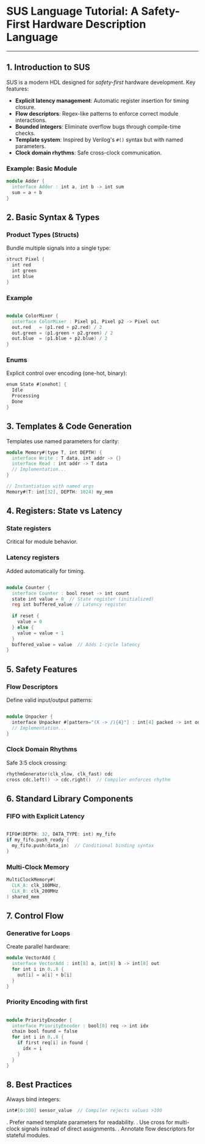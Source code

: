 # SUS Language Tutorial: A Safety-First Hardware Description Language

---

## 1. Introduction to SUS
SUS is a modern HDL designed for *safety-first* hardware development. Key features:
- **Explicit latency management**: Automatic register insertion for timing closure.
- **Flow descriptors**: Regex-like patterns to enforce correct module interactions.
- **Bounded integers**: Eliminate overflow bugs through compile-time checks.
- **Template system**: Inspired by Verilog's `#()` syntax but with named parameters.
- **Clock domain rhythms**: Safe cross-clock communication.

### Example: Basic Module
```verilog
module Adder {
  interface Adder : int a, int b -> int sum
  sum = a + b
}
```

## 2. Basic Syntax & Types

### Product Types (Structs)
Bundle multiple signals into a single type:

```Verilog
struct Pixel {
  int red
  int green
  int blue
}
```
### Example
```Verilog

module ColorMixer {
  interface ColorMixer : Pixel p1, Pixel p2 -> Pixel out
  out.red   = (p1.red + p2.red) / 2
  out.green = (p1.green + p2.green) / 2
  out.blue  = (p1.blue + p2.blue) / 2
}
```
### Enums

Explicit control over encoding (one-hot, binary):

```Verilog
enum State #[onehot] {
  Idle
  Processing
  Done
}
```
## 3. Templates & Code Generation

Templates use named parameters for clarity:

```Verilog
module Memory#(type T, int DEPTH) {
  interface Write : T data, int addr -> {}
  interface Read : int addr -> T data
  // Implementation...
}

// Instantiation with named args
Memory#(T: int[32], DEPTH: 1024) my_mem

```
## 4. Registers: State vs Latency

### State registers

Critical for module behavior.

### Latency registers

Added automatically for timing.
```Verilog

module Counter {
  interface Counter : bool reset -> int count
  state int value = 0  // State register (initialized)
  reg int buffered_value // Latency register
  
  if reset {
    value = 0
  } else {
    value = value + 1
  }
  buffered_value = value  // Adds 1-cycle latency
}
```
## 5. Safety Features

### Flow Descriptors

Define valid input/output patterns:

```Verilog

module Unpacker {
  interface Unpacker #[pattern="(X -> /){4}"] : int[4] packed -> int out
  // Implementation...
}
```
### Clock Domain Rhythms

Safe 3:5 clock crossing:
```Verilog
rhythmGenerator(clk_slow, clk_fast) cdc
cross cdc.left() -> cdc.right()  // Compiler enforces rhythm

```
## 6. Standard Library Components

### FIFO with Explicit Latency

```Verilog

FIFO#(DEPTH: 32, DATA_TYPE: int) my_fifo
if my_fifo.push_ready {
  my_fifo.push(data_in)  // Conditional binding syntax
}
```
### Multi-Clock Memory
```Verilog
MultiClockMemory#(
  CLK_A: clk_100MHz,
  CLK_B: clk_200MHz
) shared_mem
```
## 7. Control Flow

### Generative for Loops

Create parallel hardware:
```Verilog
module VectorAdd {
  interface VectorAdd : int[8] a, int[8] b -> int[8] out
  for int i in 0..8 {
    out[i] = a[i] + b[i]
  }
}
```
### Priority Encoding with first
```Verilog

module PriorityEncoder {
  interface PriorityEncoder : bool[8] req -> int idx
  chain bool found = false
  for int i in 0..8 {
    if first req[i] in found {
      idx = i
    }
  }
}
```
## 8. Best Practices
Always bind integers:
```Verilog
int#[0:100] sensor_value  // Compiler rejects values >100

```

. Prefer named template parameters for readability.
. Use cross for multi-clock signals instead of direct assignments.
. Annotate flow descriptors for stateful modules.

